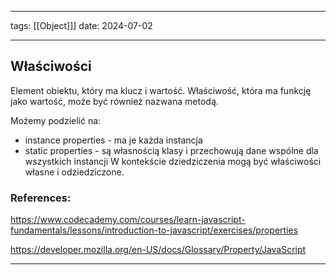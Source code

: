 
--- 
tags: [[Object]]]
date: 2024-07-02

---
## Właściwości

Element obiektu, który ma klucz i wartość.
Właściwość, która ma funkcję jako wartość, może być również nazwana metodą.

Możemy podzielić na:
- instance properties - ma je każda instancja
- static properties - są własnością klasy i przechowują dane wspólne dla wszystkich instancji
W kontekście dziedziczenia mogą być właściwości własne i odziedziczone.



### References:

https://www.codecademy.com/courses/learn-javascript-fundamentals/lessons/introduction-to-javascript/exercises/properties

https://developer.mozilla.org/en-US/docs/Glossary/Property/JavaScript

---



